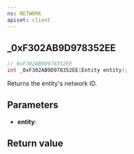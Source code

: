 ```yaml
---
ns: NETWORK
apiset: client
---
```

## _0xF302AB9D978352EE

```c
// 0xF302AB9D978352EE
int _0xF302AB9D978352EE(Entity entity);
```

Returns the entity's network ID.

## Parameters
* **entity**:

## Return value

